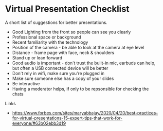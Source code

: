 # Virtual Presentation Checklist
A short list of suggestions for better presentations. 

- Good Lighting from the front so people can see you clearly
- Professional space or background 
- Recent familiarity with the technology
- Position of the camera - be able to look at the camera at eye level
- Distance - frame page with face, neck & shoulders
- Stand up or lean forward
- Good audio is important - don't trust the built-in mic, earbuds can help, but often a USB connected device will be better
- Don't rely in wifi, make sure you're plugged in
- Make sure someone else has a copy of your slides
- Be interactive
- Having a moderator helps, if only to be repsonsible for checking the chats




Links
- https://www.forbes.com/sites/maryabbajay/2020/04/20/best-practices-for-virtual-presentations-15-expert-tips-that-work-for-everyone/#63b02ebb3d19
